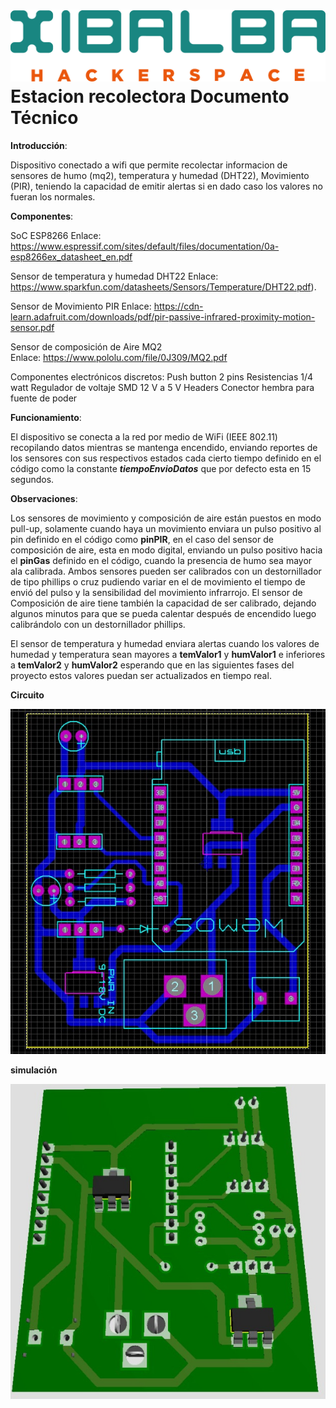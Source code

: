 # ![](Pictures/solo%20letras.png)Estacion recolectora Documento Técnico

**Introducción**:

Dispositivo conectado a wifi que permite recolectar informacion de sensores de humo (mq2), temperatura y humedad (DHT22), Movimiento (PIR), teniendo la capacidad de emitir alertas si en dado caso los valores no fueran los normales. 



**Componentes**:

SoC ESP8266 
Enlace: https://www.espressif.com/sites/default/files/documentation/0a-esp8266ex_datasheet_en.pdf

Sensor de temperatura y humedad DHT22 
Enlace:  https://www.sparkfun.com/datasheets/Sensors/Temperature/DHT22.pdf).

Sensor de Movimiento PIR 
Enlace: https://cdn-learn.adafruit.com/downloads/pdf/pir-passive-infrared-proximity-motion-sensor.pdf

Sensor de composición de Aire MQ2  
Enlace: https://www.pololu.com/file/0J309/MQ2.pdf

Componentes electrónicos discretos: 
Push button 2 pins
Resistencias 1/4 watt
Regulador de voltaje SMD 12 V a 5 V
Headers
Conector hembra para fuente de poder	

**Funcionamiento**: 

El dispositivo se conecta a la red por medio de WiFi (IEEE 802.11) recopilando datos mientras se mantenga encendido, enviando reportes de los sensores con sus respectivos estados cada cierto tiempo definido en el código como la constante ***tiempoEnvioDatos*** que por defecto esta en 15 segundos. 

**Observaciones**: 

Los sensores de movimiento y composición de aire están puestos en modo pull-up, solamente cuando haya un movimiento enviara un pulso positivo al pin definido en el código como **pinPIR**, en el caso del sensor de composición de aire, esta en modo digital, enviando un pulso positivo hacia el **pinGas** definido en el código, cuando la presencia de humo sea mayor ala calibrada. Ambos sensores pueden ser calibrados con un destornillador de tipo phillips o cruz pudiendo variar en el de movimiento el tiempo de envió del pulso y la sensibilidad del movimiento infrarrojo. El sensor de Composición de aire tiene también la capacidad de ser calibrado, dejando algunos minutos para que se pueda calentar después de encendido luego calibrándolo con un destornillador phillips.

El sensor de temperatura y humedad enviara alertas cuando los valores de humedad y temperatura sean mayores a **temValor1** y **humValor1** e inferiores a **temValor2** y **humValor2** esperando que en las siguientes fases del proyecto estos valores puedan ser actualizados en tiempo real. 

**Circuito**

![](Pictures/circuito1.jpeg)

**simulación**

![Simulacion](Pictures/simulacion%201.jpeg)

